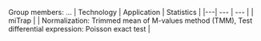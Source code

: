 Group members: ...
| Technology | Application | Statistics |
|---| --- | --- |
| miTrap | | Normalization: Trimmed mean of M-values method (TMM), Test differential expression: Poisson exact test |
